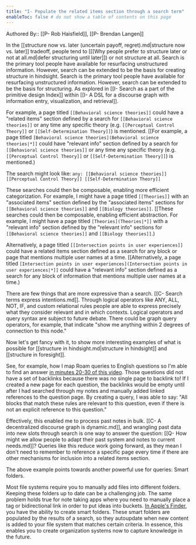 ```yaml
---
title: "I- Populate the related items section through a search term"
enableToc: false # do not show a table of contents on this page
---
```


Authored By:: [[P- Rob Haisfield]], [[P- Brendan Langen]]

In the [[structure now vs. later (uncertain payoff, regret).md|structure now vs. later]] tradeoff, people tend to [[[Why people prefer to structure later or not at all.md|defer structuring until later]]) or not structure at all. Search is the primary tool people have available for resurfacing unstructured information. However, search can be extended to be the basis for creating structure in hindsight. Search is the primary tool people have available for resurfacing unstructured information. However, search can be extended to be the basis for structuring. As explored in [[I- Search as a part of the primitive design Index]] within [[I- A DSL for a discourse graph with information entry, visualization, and retrieval]].

For example, a page titled `[[Behavioral science theories]]` could have a "related items" section defined by a search for `[[Behavioral science theories]]` or any time any specific theory (e.g. `[[Perceptual Control Theory]]` or `[[Self-Determination Theory]]`) is mentioned. [[For example, a page titled `[Behavioral science theories](Behavioral science theories|*]]` could have "relevant info" section defined by a search for `[[Behavioral science theories]]` or any time any specific theory (e.g. `[[Perceptual Control Theory]]` or `[[Self-Determination Theory]]`) is mentioned.)  

The search might look like: `any: [[Behavioral science theories]] [[Perceptual Control Theory]] [[Self-Determination Theory]]` 

These searches could then be composable, enabling more efficient categorization. For example, I might have a page titled `[[Theories]]` with an "associated items" section defined by the "associated items" sections for `[[Behavioral science theories]]` and `[[Biology theories]]`. [[These searches could then be composable, enabling efficient abstraction. For example, I might have a page titled `[Theories](Theories|*]]` with a "relevant info" section defined by the "relevant info" sections for `[[Behavioral science theories]]` and `[[Biology theories]]`.) 

Alternatively, a page titled `[[Intersection points in user experiences]]` could have a related items section defined as a search for any block or page that mentions multiple user names at a time. [[Alternatively, a page titled `[Intersection points in user experiences](Intersection points in user experiences|*]]` could have a "relevant info" section defined as a search for any block of information that mentions multiple user names at a time.) 

There are few things that are more expressive than a search. [[C- Search terms express intentions.md]]. Through logical operators like ANY, ALL, NOT, IF, and custom relational rules people are able to express precisely what they consider relevant and in which contexts. Logical operators and query syntax are subject to future debate. There could be graph query operators, for example, that indicate "show me anything within 2 degrees of connection to this node."  

Now let's get fancy with it, to show more interesting examples of what is possible for [[structure in hindsight.md|structure in hindsight]] and [[structure in foresight]].

See, for example, how I map Roam queries to English questions so I'm able to find an answer [in minutes 20-30 of this video](https://youtu.be/47A0gK7Vo8E?t=1200). Those questions did not have a set of backlinks because there was no single page to backlink to! If I created a new page for each question, the backlinks would be empty until after I had searched through my notes and manually added linked references to the question page. By creating a query, I was able to say: "All blocks that match these rules are relevant to this question, even if there is not an explicit reference to this question."

Effectively, this enabled me to process past notes in bulk. [[C- A decentralized discourse graph is dynamic.md]], and wrangling past data into new slots through search is one way to answer the question: [[Q- How might we allow people to adapt their past system and notes to current needs.md]]? Queries like this reduce work going forward, as they mean I don't need to remember to reference a specific page every time if there are other mechanisms for inclusion into a related items section.  

The above example points towards another powerful use for queries: Smart folders. 

Most file systems require you to manually add files into different folders. Keeping these folders up to date can be a challenging job. The same problem holds true for note taking apps where you need to manually place a tag or bidirectional link in order to put ideas into buckets. [In Apple's Finder](https://www.howtogeek.com/403077/how-to-automate-your-mac-with-smart-folders/), you have the ability to create smart folders. These smart folders are populated by the results of a search, so they autoupdate when new content is added to your file system that matches certain criteria. In essence, this enables you to create organization systems now to capture knowledge in the future. 
